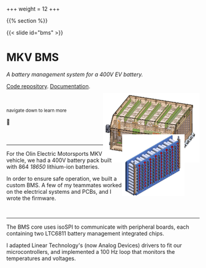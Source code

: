 +++
weight = 12
+++

{{% section %}}

{{< slide id="bms" >}}

# MKV BMS

_A battery management system for a 400V EV battery._

[Code repository](https://github.com/olin-electric-motorsports/olin-electric-motorsports/tree/main/vehicle/mkv/software/bms).
[Documentation](https://coda.io/d/Documentation_dbuFnC2EA_e/BMS_suuXG#_luh8U).

<br />

<small>navigate down to learn more</small>

🔽

<div style="text-align: right">
<img src="/accumulator.jpg" width="50%" style="border: none; box-shadow:
none; margin-bottom: -4rem; margin-top: -7em;" />
</div>

---

<div style="display: flex; flex-direction: row; align-items: top">
<div style="flex: 1 0 60%">
For the Olin Electric Motorsports MKV vehicle, we had a 400V battery pack built
with 864 <em>18650</em> lithium-ion batteries.

In order to ensure safe operation, we built a custom BMS. A few of my teammates
worked on the electrical systems and PCBs, and I wrote the firmware.
</div>
<div style="flex: 1 0 40%">
<img src="/segment.png" style="margin-top: -3em; height: 100%; border: none; box-shadow: none;" />
</div>
</div>

---

The BMS core uses isoSPI to communicate with peripheral boards, each containing
two LTC6811 battery management integrated chips.

I adapted Linear Technology's (now Analog Devices) drivers to fit our
microcontrollers, and implemented a 100 Hz loop that monitors the temperatures
and voltages.
